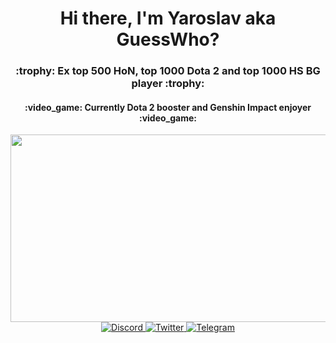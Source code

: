 <div id="header" align="center">
	<h1>Hi there, I'm Yaroslav aka GuessWho? </h1> 
	<h3>:trophy: Ex top 500 HoN, top 1000 Dota 2 and top 1000 HS BG player :trophy:  </h3>
  <h4> :video_game: Currently Dota 2 booster and Genshin Impact enjoyer :video_game:  </h4>
</div>
<div align="center">
  <img src="https://tenor.com/view/monkey-call-me-phone-call-gif-4577639.gif" width="600" height="300"/>
</div>

<div id="socials" align="center">
	<a href="https://discordapp.com/users/372343842072035328/">
		<img src="https://img.shields.io/badge/Discord-blue?style=for-the-badge&logo=discord&logoColor=white" alt="Discord"/>
	</a>
	<a href="https://twitter.com/_on_start_">
		<img src="https://img.shields.io/badge/Twitter-blue?style=for-the-badge&logo=twitter&logoColor=white" alt="Twitter"/>
	</a>
	<a href="https://t.me/h1deme">
		<img src="https://img.shields.io/badge/Telegram-blue?style=for-the-badge&logo=telegram&logoColor=white" alt="Telegram"/>
	</a>
</div>

